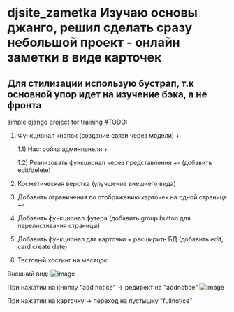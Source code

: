 # djsite_zametka Изучаю основы джанго, решил сделать сразу небольшой проект - онлайн заметки в виде карточек
## Для стилизации использую бустрап, т.к основной упор идет на изучение бэка, а не фронта
simple django project for training
#TODO:
1) Функционал кнопок (создание связи через модели) + 
      
      1.1) Настройка админпанели + 

      1.2) Реализовать функционал через представления +- (добавить edit/delete)


2) Косметическая верстка (улучшение внешнего вида)

3) Добавить ограничения по отображению карточек на одной странице +-

4) Добавить функционал футера (добавить group button для перелистивания страницы)

5) Добавить функционал для карточки + расширить БД (добавить edit, card create date)

6) Тестовый хостинг на месяцок 


Внешний вид: 
![image](https://user-images.githubusercontent.com/42943035/188482094-524755ec-464e-4723-bfed-b22560740748.png)

При нажатии на кнопку "add notice" -> редирект на "addnotice"
![image](https://user-images.githubusercontent.com/42943035/188629790-7925ba70-7499-4c29-8400-ca06dcec24e7.png)


При нажатии на карточку -> переход на пустышку "fullnotice"



       
